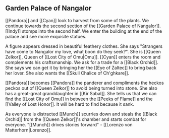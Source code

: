 ## Garden Palace of Nangalor

[[Pandora]] and [[Cyan]] look to harvest from some of the plants. We continue towards the second section of the [[Garden Palace of Nangalor]].  [[Indy]] stomps into the second half. We enter the building at the end of the palace and see more exquisite statues.

A figure appears dressed in beautiful feathery clothes. She says "Strangers have come to Nangalor my love, what boon do they seek?". She is [[Queen Zelkor]], Queen of [[Lost City of Omu|Omu]]. [[Cyan]] enters the room and complements his craftsmanship. We ask for a trade for a [[Black Orchid]]. She says we can get it by bringing her the [[Eye of Zaltec]] to bring back her lover. She also wants the [[Skull Chalice of Ch'ghkare]]. 

[[Pandora]] becomes [[Pandora]] the panderer and compliments the heckos peckos out of [[Queen Zelkor]] to avoid being turned into stone. She also has a great-great granddaughter in [[Kir Sabal]]. She tells us that we can find the [[Lost City of Omu]] in between the [[Peeks of Flame]] and the [[Valley of Lost Honor]]. It will be hard to find because it sank.

As everyone is distracted [[Munch]] scurries down and steals the [[Black Orchid]] from the [[Queen Zelkor]]'s chamber and starts combat for everyone. "[[Munch]] drives stories forward" - [[Lorenzo von Matterhorn|Lorenzo]].